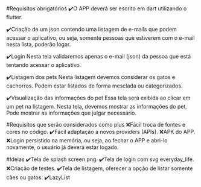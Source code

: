 #Requisitos obrigatórios
✔️O APP deverá ser escrito em dart utilizando o flutter.

✔️Criação de um json contendo uma listagem de e-mails que podem acessar o aplicativo, ou seja, somente pessoas que estiverem com o e-mail nesta lista, poderão logar.

✔️Login
Nesta tela validaremos apenas o e-mail (json) da pessoa que está tentando acessar o aplicativo.

✔️Listagem dos pets
Nesta listagem devemos considerar os gatos e cachorros. Podem estar listados de forma mesclada ou categorizados.

✔️Visualização das informações do pet
Essa tela será exibida ao clicar em um pet na listagem. Nesta tela, devemos mostrar as informações do pet.
Pode mostrar as informações que julgar necessário.

#Requisitos que serão considerados como plus
❌Fácil troca de fontes e cores no código.
✔️Fácil adaptação a novos providers (APIs).
❌APK do APP.
❌Login persistido na memória, ou seja, ao fechar o APP e abri-lo novamente, o usuário já deverá estar logado.

#Ideias
✔️Tela de splash screen png.
✔️Tela de login com svg everyday_life.
❌Criação de testes.
✔️Tela de listagem, oferecer a opção de listar somente cães ou gatos.
✔️LazyList